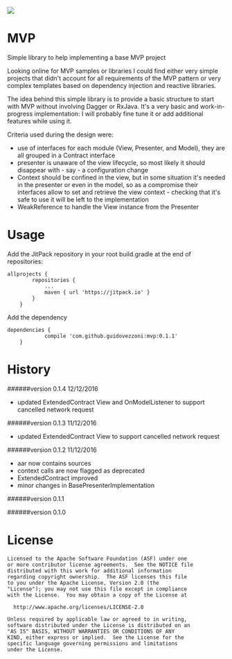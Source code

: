 [![](https://jitpack.io/v/guidovezzoni/MVP.svg)](https://jitpack.io/#guidovezzoni/MVP)

# MVP
Simple library to help implementing a base MVP project

Looking online for MVP samples or libraries I could find either very simple projects that didn't account for all 
requirements of the MVP pattern or very complex templates based on dependency injection and reactive libraries.

The idea behind this simple library is to provide a basic structure to start with MVP without involving Dagger or RxJava. It's a very basic and work-in-progress implementation: I will probably fine tune it or add additional features while using it.

Criteria used during the design were:

* use of interfaces for each module (View, Presenter, and Model), they are all grouped in a Contract interface
* presenter is unaware of the view lifecycle, so most likely it should disappear with - say - a configuration change
* Context should be confined in the view, but in some situation it's needed in the presenter or even in the model, so as a compromise their interfaces allow to set and retrieve the view context - checking that it's safe to use it will be left to the implementation
* WeakReference to handle the View instance from the Presenter

# Usage
Add the JitPack repository in your root build.gradle at the end of repositories:
```
allprojects {
		repositories {
			...
			maven { url 'https://jitpack.io' }
		}
	}
```
Add the dependency
```
dependencies {
	        compile 'com.github.guidovezzoni:mvp:0.1.1'
	}
```

# History

######version 0.1.4 12/12/2016

* updated ExtendedContract View and OnModelListener to support cancelled network request

######version 0.1.3 11/12/2016

* updated ExtendedContract View to support cancelled network request

######version 0.1.2 11/12/2016

* aar now contains sources
* context calls are now flagged as deprecated
* ExtendedContract improved
* minor changes in BasePresenterImplementation

######version 0.1.1

######version 0.1.0


# License
```
Licensed to the Apache Software Foundation (ASF) under one
or more contributor license agreements.  See the NOTICE file
distributed with this work for additional information
regarding copyright ownership.  The ASF licenses this file
to you under the Apache License, Version 2.0 (the
"License"); you may not use this file except in compliance
with the License.  You may obtain a copy of the License at

  http://www.apache.org/licenses/LICENSE-2.0

Unless required by applicable law or agreed to in writing,
software distributed under the License is distributed on an
"AS IS" BASIS, WITHOUT WARRANTIES OR CONDITIONS OF ANY
KIND, either express or implied.  See the License for the
specific language governing permissions and limitations
under the License.
```
